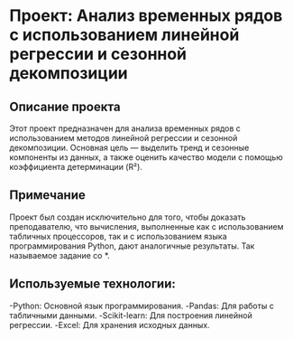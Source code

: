 # Проект: Анализ временных рядов с использованием линейной регрессии и сезонной декомпозиции

## Описание проекта
Этот проект предназначен для анализа временных рядов с использованием методов линейной регрессии и сезонной декомпозиции.
Основная цель — выделить тренд и сезонные компоненты из данных, а также оценить качество модели с помощью коэффициента детерминации (R²).

## Примечание
Проект был создан исключительно для того, чтобы доказать преподавателю, что вычисления, выполненные как с использованием табличных процессоров, так и с использованием языка программирования Python, дают аналогичные результаты.
Так называемое задание со *. 

## Используемые технологии:
-Python: Основной язык программирования.
-Pandas: Для работы с табличными данными.
-Scikit-learn: Для построения линейной регрессии.
-Excel: Для хранения исходных данных.
